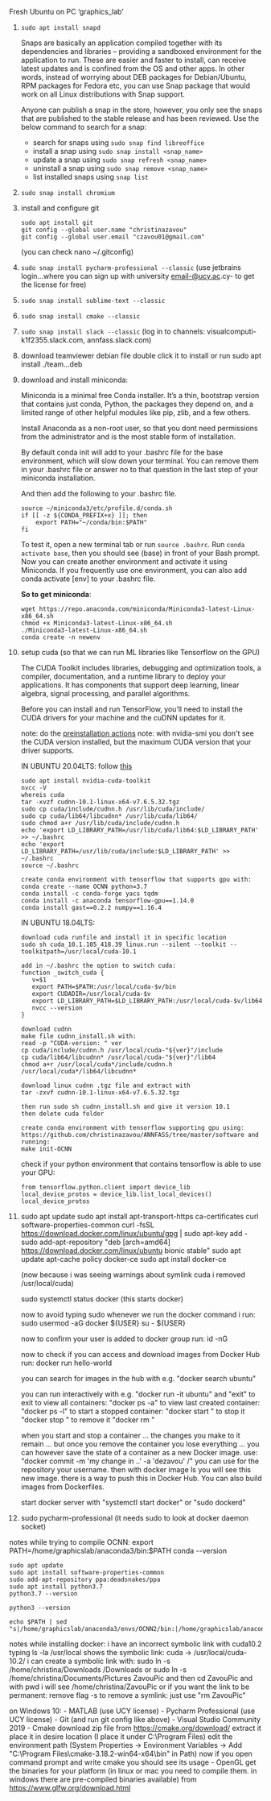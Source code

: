 ﻿Fresh Ubuntu on PC ‘graphics_lab’

1. ```sudo apt install snapd```

    Snaps are basically an application compiled together with its dependencies and libraries – providing a sandboxed environment for the application to run. These are easier and faster to install, can receive latest updates and is confined from the OS and other apps. In other words, instead of worrying about DEB packages for Debian/Ubuntu, RPM packages for Fedora etc, you can use Snap package that would work on all Linux distributions with Snap support.
    
    Anyone can publish a snap in the store, however, you only see the snaps that are published to the stable release and has been reviewed. Use the below command to search for a snap:

    - search for snaps using ```sudo snap find libreoffice```
    - install a snap using ```sudo snap install <snap_name>```
    - update a snap using ```sudo snap refresh <snap_name>```
    - uninstall a snap using ```sudo snap remove <snap_name>```
    - list installed snaps using ```snap list```

2. 	```sudo snap install chromium```

3. 	install and configure git
    ```
    sudo apt install git
    git config --global user.name "christinazavou"
    git config --global user.email "czavou01@gmail.com"
    ``` 
    (you can check nano ~/.gitconfig)

4.	```sudo snap install pycharm-professional --classic```
    (use jetbrains login...where you can sign up with university email-@ucy.ac.cy- to get the license for free)
    
5. ```sudo snap install sublime-text --classic```

6. ```sudo snap install cmake --classic```

7. ```sudo snap install slack --classic```
    (log in to channels: visualcomputi-k1f2355.slack.com, annfass.slack.com)

8. download teamviewer debian file
	double click it to install or run sudo apt install ./team...deb

9. download and install miniconda:

    Miniconda is a minimal free Conda installer. It’s a thin, bootstrap version that contains just conda, Python, the packages they depend on, and a limited range of other helpful modules like pip, zlib, and a few others.
    
    Install Anaconda as a non-root user, so that you dont need permissions from the administrator and is the most stable form of installation.
    
    By default conda init will add to your .bashrc file for the base environment, which will slow down your terminal. You can remove them in your .bashrc file or answer no to that question in the last step of your miniconda installation.
    
    And then add the following to your .bashrc file. 
    ```
   source ~/miniconda3/etc/profile.d/conda.sh
    if [[ -z ${CONDA_PREFIX+x} ]]; then
        export PATH="~/conda/bin:$PATH"
    fi
   ```
   To test it, open a new terminal tab or run ```source .bashrc```. Run ```conda activate base```, then you should see (base) in front of your Bash prompt. Now you can create another environment and activate it using Miniconda. If you frequently use one environment, you can also add conda activate [env] to your .bashrc file.
       
    **So to get miniconda**:
    ```
   wget https://repo.anaconda.com/miniconda/Miniconda3-latest-Linux-x86_64.sh
   chmod +x Miniconda3-latest-Linux-x86_64.sh
   ./Miniconda3-latest-Linux-x86_64.sh
   conda create -n newenv
    ```

10. setup cuda (so that we can run ML libraries like Tensorflow on the GPU)

    The CUDA Toolkit includes libraries, debugging and optimization tools, a compiler, documentation, and a runtime library to deploy your applications. It has components that support deep learning, linear algebra, signal processing, and parallel algorithms.
    
    Before you can install and run TensorFlow, you’ll need to install the CUDA drivers for your machine and the cuDNN updates for it.
    
    note: do the [preinstallation actions](https://docs.nvidia.com/cuda/cuda-installation-guide-linux/index.html)
   	note: with nvidia-smi you don't see the CUDA version installed, but the maximum CUDA version that your driver supports.

    IN UBUNTU 20.04LTS:
    follow [this](https://towardsdatascience.com/installing-tensorflow-gpu-in-ubuntu-20-04-4ee3ca4cb75d)
        
        sudo apt install nvidia-cuda-toolkit
        nvcc -V
        whereis cuda
        tar -xvzf cudnn-10.1-linux-x64-v7.6.5.32.tgz
        sudo cp cuda/include/cudnn.h /usr/lib/cuda/include/
        sudo cp cuda/lib64/libcudnn* /usr/lib/cuda/lib64/ 
        sudo chmod a+r /usr/lib/cuda/include/cudnn.h 
        echo 'export LD_LIBRARY_PATH=/usr/lib/cuda/lib64:$LD_LIBRARY_PATH' >> ~/.bashrc
        echo 'export LD_LIBRARY_PATH=/usr/lib/cuda/include:$LD_LIBRARY_PATH' >> ~/.bashrc
        source ~/.bashrc
        
        create conda environment with tensorflow that supports gpu with:
        conda create --name OCNN python=3.7
        conda install -c conda-forge yacs tqdm
        conda install -c anaconda tensorflow-gpu==1.14.0
		conda install gast==0.2.2 numpy==1.16.4
		
    IN UBUNTU 18.04LTS:

        download cuda runfile and install it in specific location
	    sudo sh cuda_10.1.105_418.39_linux.run --silent --toolkit --toolkitpath=/usr/local/cuda-10.1

        add in ~/.bashrc the option to switch cuda:
        function _switch_cuda {
           v=$1
           export PATH=$PATH:/usr/local/cuda-$v/bin
           export CUDADIR=/usr/local/cuda-$v
           export LD_LIBRARY_PATH=$LD_LIBRARY_PATH:/usr/local/cuda-$v/lib64
           nvcc --version
        }

        download cudnn
	    make file cudnn_install.sh with:
        read -p "CUDA-version: " ver
        cp cuda/include/cudnn.h /usr/local/cuda-"${ver}"/include
        cp cuda/lib64/libcudnn* /usr/local/cuda-"${ver}"/lib64
        chmod a+r /usr/local/cuda*/include/cudnn.h /usr/local/cuda*/lib64/libcudnn*

        download linux cudnn .tgz file and extract with
        tar -zxvf cudnn-10.1-linux-x64-v7.6.5.32.tgz

        then run sudo sh cudnn_install.sh and give it version 10.1
        then delete cuda folder

        create conda environment with tensorflow supporting gpu using: https://github.com/christinazavou/ANNFASS/tree/master/software and running:
    	make init-OCNN

    check if your python environment that contains tensorflow is able to use your GPU:
    
        from tensorflow.python.client import device_lib
        local_device_protos = device_lib.list_local_devices()
        local_device_protos

14.	sudo apt update
	sudo apt install apt-transport-https ca-certificates curl software-properties-common
	curl -fsSL https://download.docker.com/linux/ubuntu/gpg | sudo apt-key add -
	sudo add-apt-repository "deb [arch=amd64] https://download.docker.com/linux/ubuntu bionic stable"
	sudo apt update
	apt-cache policy docker-ce
	sudo apt install docker-ce

	(now because i was seeing warnings about symlink cuda i removed /usr/local/cuda)

	sudo systemctl status docker (this starts docker)

	now to avoid typing sudo whenever we run the docker command i run:
	sudo usermod -aG docker ${USER}
	su - ${USER}

	now to confirm your user is added to docker group run:
	id -nG

	now to check if you can access and download images from Docker Hub run:
	docker run hello-world

	you can search for images in the hub with e.g. "docker search ubuntu"

	you can run interactively with e.g. "docker run -it ubuntu" and "exit" to exit
	to view all containers: "docker ps -a"
	to view last created container: "docker ps -l"
	to start a stopped container: "docker start <containerid>"
	to stop it "docker stop <containerid>"
	to remove it "docker rm <containerid>"

	when you start and stop a container ... the changes you make to it remain ... but once you remove the container you lose everything ... you can however save the state of a container as a new Docker image. use:
	"docker commit -m 'my change in ..' -a 'dezavou' <containerid> <repository>/<newimagename>"
	you can use for the repository your username. then with docker image ls you will see this new image. there is a way to push this in Docker Hub. You can also build images from Dockerfiles.

	start docker server with "systemctl start docker" or "sudo dockerd"

16.	sudo pycharm-professional (it needs sudo to look at docker daemon socket) 

notes while trying to compile OCNN:
	export PATH=/home/graphicslab/anaconda3/bin:$PATH
	conda --version

	sudo apt update
	sudo apt install software-properties-common
	sudo add-apt-repository ppa:deadsnakes/ppa
	sudo apt install python3.7
	python3.7 --version

	python3 --version

	echo $PATH | sed "s|/home/graphicslab/anaconda3/envs/OCNN2/bin:|/home/graphicslab/anaconda3/bin:|g"

notes while installing docker:
	i have an incorrect symbolic link with cuda10.2
	typing ls -la /usr/local shows the symbolic link: cuda -> /usr/local/cuda-10.2/
	i can create a symbolic link with:
	sudo ln -s /home/christina/Downloads /Downloads
	or 
	sudo ln -s /home/christina/Documents/Pictures ZavouPic and then cd ZavouPic and with pwd i will see /home/christina/ZavouPic
	or if you want the link to be permanent: remove flag -s
	to remove a symlink: just use "rm ZavouPic"


on Windows 10:
    - MATLAB (use UCY license)
    - Pycharm Professional (use UCY license)
    - Git (and run git config like above)
    - Visual Studio Community 2019
    - Cmake 
    	download zip file from https://cmake.org/download/
	extract it
	place it in desire location (I place it under C:\Program Files)
	edit the environment path (System Properties -> Environment Variables -> Add "C:\Program Files\cmake-3.18.2-win64-x64\bin" in Path)
	now if you open command prompt and write cmake you should see its usage
    - OpenGL
        get the binaries for your platform (in linux or mac you need to compile them. in windows there are pre-compiled binaries available) from https://www.glfw.org/download.html

